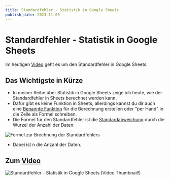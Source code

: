 ```yaml
---
title: Standardfehler - Statistik in Google Sheets
publish_date: 2023-11-05
---
```


# Standardfehler - Statistik in Google Sheets

Im heutigen [Video](https://youtu.be/WeB1JYCcdNo) geht es um den Standardfehler in Google Sheets. 

## Das Wichtigste in Kürze

- In meiner Reihe über Statistik in Google Sheets zeige ich heute, wie der Standardfehler in Sheets berechnet werden kann.
- Dafür gibt es keine Funktion in Sheets, allerdings kannst du dir auch eine [Benannte Funktion](https://youtu.be/L2LVHTGzizU) für die Berechnung erstellen oder "per Hand" in die Zelle als Formel schreiben.
- Die Formel für den Standardfehler ist die [Standardabweichung](https://youtu.be/SX7qqCNMHzw) durch die Wurzel der Anzahl der Daten.

![Formel zur Brechnung der Standardfehlers](../../images/formeln/508_formel.jpg "Formel zur Brechnung der Standardfehlers")

- Dabei ist n die Anzahl der Daten.

## Zum [Video](https://youtu.be/WeB1JYCcdNo)

![Standardfehler - Statistik in Google Sheets (Video Thumbnail!)](../../thumbnails/Fertig508.jpg "Standardfehler - Statistik in Google Sheets (Video Thumbnail!)")